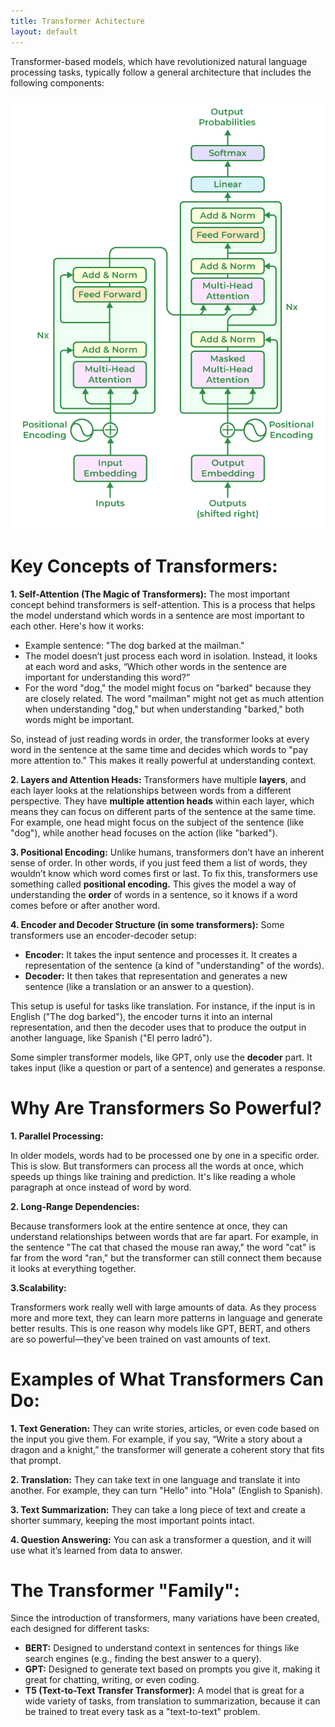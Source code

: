 ```yaml
---
title: Transformer Achitecture
layout: default
---
```


Transformer-based models, which have revolutionized natural language processing tasks, typically follow a general architecture that includes the following components:

![Screenshot](../assets/images/Transform_LLM.png)

# Key Concepts of Transformers:

**1. Self-Attention (The Magic of Transformers):** The most important concept behind transformers is self-attention. This is a process that helps the model understand which words in a sentence are most important to each other. Here's how it works:

- Example sentence: "The dog barked at the mailman."
- The model doesn’t just process each word in isolation. Instead, it looks at each word and asks, “Which other words in the sentence are important for understanding this word?”
- For the word "dog," the model might focus on "barked" because they are closely related. The word "mailman" might not get as much attention when understanding "dog," but when understanding "barked," both words might be important.
   
So, instead of just reading words in order, the transformer looks at every word in the sentence at the same time and decides which words to "pay more attention to." This makes it really powerful at understanding context.

**2. Layers and Attention Heads:** Transformers have multiple **layers**, and each layer looks at the relationships between words from a different perspective. They have **multiple attention heads** within each layer, which means they can focus on different parts of the sentence at the same time. For example, one head might focus on the subject of the sentence (like "dog"), while another head focuses on the action (like "barked").

**3. Positional Encoding:** Unlike humans, transformers don’t have an inherent sense of order. In other words, if you just feed them a list of words, they wouldn’t know which word comes first or last. To fix this, transformers use something called **positional encoding.** This gives the model a way of understanding the **order** of words in a sentence, so it knows if a word comes before or after another word.

**4. Encoder and Decoder Structure (in some transformers):** Some transformers use an encoder-decoder setup:

- **Encoder:** It takes the input sentence and processes it. It creates a representation of the sentence (a kind of "understanding" of the words).
- **Decoder:** It then takes that representation and generates a new sentence (like a translation or an answer to a question).

This setup is useful for tasks like translation. For instance, if the input is in English ("The dog barked"), the encoder turns it into an internal representation, and then the decoder uses that to produce the output in another language, like Spanish ("El perro ladró").

Some simpler transformer models, like GPT, only use the **decoder** part. It takes input (like a question or part of a sentence) and generates a response.

# Why Are Transformers So Powerful?
**1. Parallel Processing:**

In older models, words had to be processed one by one in a specific order. This is slow. But transformers can process all the words at once, which speeds up things like training and prediction. It's like reading a whole paragraph at once instead of word by word.

**2. Long-Range Dependencies:**

Because transformers look at the entire sentence at once, they can understand relationships between words that are far apart. For example, in the sentence "The cat that chased the mouse ran away," the word "cat" is far from the word "ran," but the transformer can still connect them because it looks at everything together.

**3.Scalability:**

Transformers work really well with large amounts of data. As they process more and more text, they can learn more patterns in language and generate better results. This is one reason why models like GPT, BERT, and others are so powerful—they've been trained on vast amounts of text.

# Examples of What Transformers Can Do:
**1. Text Generation:** They can write stories, articles, or even code based on the input you give them. For example, if you say, “Write a story about a dragon and a knight,” the transformer will generate a coherent story that fits that prompt.

**2. Translation:** They can take text in one language and translate it into another. For example, they can turn "Hello" into "Hola" (English to Spanish).

**3. Text Summarization:** They can take a long piece of text and create a shorter summary, keeping the most important points intact.

**4. Question Answering:** You can ask a transformer a question, and it will use what it’s learned from data to answer.

# The Transformer "Family":
Since the introduction of transformers, many variations have been created, each designed for different tasks:
- **BERT:** Designed to understand context in sentences for things like search engines (e.g., finding the best answer to a query).
- **GPT:** Designed to generate text based on prompts you give it, making it great for chatting, writing, or even coding.
- **T5 (Text-to-Text Transfer Transformer):** A model that is great for a wide variety of tasks, from translation to summarization, because it can be trained to treat every task as a "text-to-text" problem.
